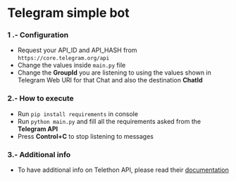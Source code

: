 # Telegram simple bot

### 1 .- Configuration

* Request your API_ID and API_HASH from ``https://core.telegram.org/api``
* Change the values inside `main.py` file
* Change the **GroupId** you are listening to using the values shown in Telegram Web URI for that Chat and also the
  destination **ChatId**

### 2.- How to execute

* Run `pip install requirements` in console
* Run `python main.py` and fill all the requirements asked from the **Telegram API**
* Press **Control+C** to stop listening to messages

### 3.- Additional info

* To have additional info on Telethon API, please read
  their [documentation](https://docs.telethon.dev/en/latest/examples/chats-and-channels.html)

